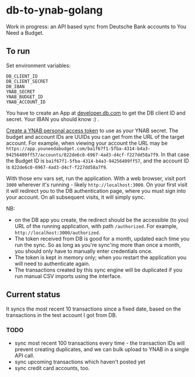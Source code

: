 # db-to-ynab-golang

Work in progress: an API based sync from Deutsche Bank accounts to You Need a Budget.

## To run

Set environment variables:

```
DB_CLIENT_ID
DB_CLIENT_SECRET
DB_IBAN
YNAB_SECRET
YNAB_BUDGET_ID
YNAB_ACCOUNT_ID
```

You have to create an App at [developer.db.com](https://developer.db.com) to get the DB client ID and secret. Your IBAN you should know :) . 

[Create a YNAB personal access token](https://api.youneedabudget.com/#personal-access-tokens) to use as your YNAB secret. The budget and account IDs are UUIDs you can get from the URL of the target account. For example, when viewing your account the URL may be `https://app.youneedabudget.com/ba1f67f1-5fba-4314-b4a3-94256409ff57/accounts/822de6c0-6967-4ad3-d4cf-f227dd58a7f9`. In that case the Budget ID is `ba1f67f1-5fba-4314-b4a3-94256409ff57`, and the account ID is `822de6c0-6967-4ad3-d4cf-f227dd58a7f9`.

With those env vars set, run the application. With a web browser, visit port `3000` wherever it's running - likely `http://localhost:3000`. On your first visit it will redirect you to the DB authentication page, where you must sign into your account. On all subsequent visits, it will simply sync.

NB:

* on the DB app you create, the redirect should be the accessible (to you) URL of the running application, with path `/authorized`. For example, `http://localhost:3000/authorized`.
* The token received from DB is good for a month, updated each time you run the sync. So as long as you're sync'ing more than once a month, you should only have to manually enter credentials once. 
* The token is kept in memory only; when you restart the application you will need to authenticate again.
* The transactions created by this sync engine will be duplicated if you run manual CSV imports using the interface.

## Current status

It syncs the most recent 10 transactions since a fixed date, based on the transactions in the test account I got from DB.

### TODO

* sync most recent 100 transactions every time - the transaction IDs will prevent creating duplicates, and we can bulk upload to YNAB in a single API call.
* sync upcoming transactions which haven't posted yet
* sync credit card accounts, too.